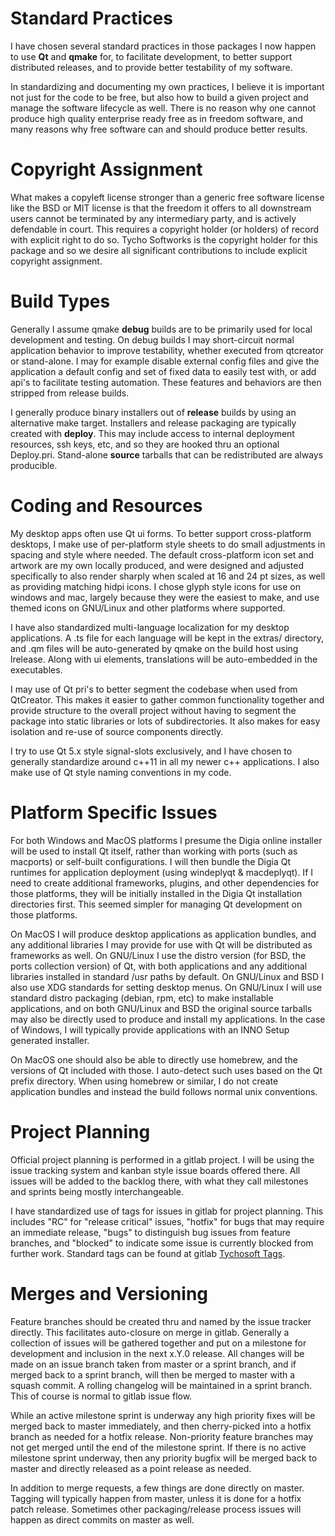 Standard Practices
==================

I have chosen several standard practices in those packages I now happen to use **Qt** and **qmake** for, to facilitate development, to better support distributed releases, and to provide better testability of my software.  

In standardizing and documenting my own practices, I believe it is important not just for the code to be free, but also how to build a given project and manage the software lifecycle as well.  There is no reason why one cannot produce high quality enterprise ready free as in freedom software, and many reasons why free software can and should produce better results.

Copyright Assignment
====================

What makes a copyleft license stronger than a generic free software license like the BSD or MIT license is that the freedom it offers to all downstream users cannot be terminated by any intermediary party, and is actively defendable in court.  This requires a copyright holder (or holders) of record with explicit right to do so.  Tycho Softworks is the copyright holder for this package and so we desire all significant contributions to include explicit copyright assignment.

Build Types
===========

Generally I assume qmake **debug** builds are to be primarily used for local development and testing.  On debug builds I may short-circuit normal application behavior to improve testability, whether executed from qtcreator or stand-alone.  I may for example disable external config files and give the application a default config and set of fixed data to easily test with, or add api's to facilitate testing automation.  These features and behaviors are then stripped from release builds.

I generally produce binary installers out of **release** builds by using an alternative make target.  Installers and release packaging are typically created with **deploy**.  This may include access to internal deployment resources, ssh keys, etc, and so they are hooked thru an optional Deploy.pri.  Stand-alone **source** tarballs that can be redistributed are always producible.

Coding and Resources
====================

My desktop apps often use Qt ui forms.  To better support cross-platform desktops, I make use of per-platform style sheets to do small adjustments in spacing and style where needed.  The default cross-platform icon set and artwork are my own locally produced, and were designed and adjusted specifically to also render sharply when scaled at 16 and 24 pt sizes, as well as providing matching hidpi icons.  I chose glyph style icons for use on windows and mac, largely because they were the easiest to make, and use themed icons on GNU/Linux and other platforms where supported.

I have also standardized multi-language localization for my desktop applications.  A .ts file for each language will be kept in the extras/ directory, and .qm files will be auto-generated by qmake on the build host using lrelease.  Along with ui elements, translations will be auto-embedded in the executables.

I may use of Qt pri's to better segment the codebase when used from QtCreator.  This makes it easier to gather common functionality together and provide structure to the overall project without having to segment the package into static libraries or lots of subdirectories.  It also makes for easy isolation and re-use of source components directly.

I try to use Qt 5.x style signal-slots exclusively, and I have chosen to generally standardize around c++11 in all my newer c++ applications.  I also make use of Qt style naming conventions in my code. 

Platform Specific Issues
========================

For both Windows and MacOS platforms I presume the Digia online installer will be used to install Qt itself, rather than working with ports (such as macports) or self-built configurations.  I will then bundle the Digia Qt runtimes for application deployment (using windeplyqt & macdeplyqt).  If I need to create additional frameworks, plugins, and other dependencies for those platforms, they will be initially installed in the Digia Qt installation directories first.  This seemed simpler for managing Qt development on those platforms.  

On MacOS I will produce desktop applications as application bundles, and any additional libraries I may provide for use with Qt will be distributed as frameworks as well.  On GNU/Linux I use the distro version (for BSD, the ports collection version) of Qt, with both applications and any additional libraries installed in standard /usr paths by default.  On GNU/Linux and BSD I also use XDG standards for setting desktop menus.  On GNU/Linux I will use standard distro packaging (debian, rpm, etc) to make installable applications, and on both GNU/Linux and BSD the original source tarballs may also be directly used to produce and install my applications.  In the case of Windows, I will typically provide applications with an INNO Setup generated installer.

On MacOS one should also be able to directly use homebrew, and the versions of Qt included with those.  I auto-detect such uses based on the Qt prefix directory.  When using homebrew or similar, I do not create application bundles and instead the build follows normal unix conventions.

Project Planning
================

Official project planning is performed in a gitlab project.  I will be using the issue tracking system and kanban style issue boards offered there.  All issues will be added to the backlog there, with what they call milestones and sprints being mostly interchangeable. 

I have standardized use of tags for issues in gitlab for project planning. This includes "RC" for "release critical" issues, "hotfix" for bugs that may require an immediate release, "bugs" to distinguish bug issues from feature branches, and "blocked" to indicate some issue is currently blocked from further work. Standard tags can be found at gitlab [Tychosoft Tags](https://gitlab.com/groups/tychosoft/labels).

Merges and Versioning
=====================

Feature branches should be created thru and named by the issue tracker directly.  This facilitates auto-closure on merge in gitlab.  Generally a collection of issues will be gathered together and put on a milestone for development and inclusion in the next x.Y.0 release.  All changes will be made on an issue branch taken from master or a sprint branch, and if merged back to a sprint branch, will then be merged to master with a squash commit.  A rolling changelog will be maintained in a sprint branch.  This of course is normal to gitlab issue flow.

While an active milestone sprint is underway any high priority fixes will be merged back to master immediately, and then cherry-picked into a hotfix branch as needed for a hotfix release.  Non-priority feature branches may not get merged until the end of the milestone sprint.  If there is no active milestone sprint underway, then any priority bugfix will be merged back to master and directly released as a point release as needed.

In addition to merge requests, a few things are done directly on master.
Tagging will typically happen from master, unless it is done for a hotfix patch
release.  Sometimes other packaging/release process issues will happen as
direct commits on master as well.
